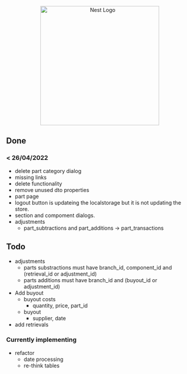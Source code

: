 <p align="center">
  <a href="http://nestjs.com/" target="blank"><img src="https://nestjs.com/img/logo_text.svg" width="320" alt="Nest Logo" /></a>
</p>

## Done


### < 26/04/2022

* delete part category dialog
* missing links
* delete functionality
* remove unused dto properties
* part page
* logout button is updateing the localstorage but it is not updating the store.
* section and compoment dialogs.
* adjustments
    * part_subtractions and part_additions -> part_transactions

## Todo

* adjustments
    * parts substractions must have branch_id, component_id and (retrieval_id or adjustment_id)
    * parts additions must have branch_id and (buyout_id or adjustment_id)
* Add buyout
    * buyout costs
        * quantity, price, part_id
    * buyout
        * supplier, date
* add retrievals

### Currently implementing

* refactor
    * date processing
    * re-think tables

    



  